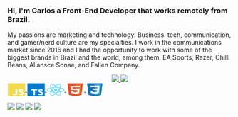 ### Hi, I'm Carlos a Front-End Developer that works remotely from Brazil. 

My passions are marketing and technology. Business, tech, communication, and gamer/nerd culture are my specialties. I work in the communications market since 2016 and I had the opportunity to work with some of the biggest brands in Brazil and the world, among them, EA Sports, Razer, Chilli Beans, Aliansce Sonae, and Fallen Company.

<div align="center">
  <a href="https://github.com/CarlosHenriqueMkt">
  <img height="180em" src="https://github-readme-stats.vercel.app/api?username=CarlosHenriqueMkt&show_icons=true&theme=dracula&count_private=true&hide=issues,contribs"/>
  <img height="180em" src="https://github-readme-stats.vercel.app/api/top-langs/?username=CarlosHenriqueMkt&layout=compact&langs_count=7&theme=dracula"/>
</div>
  
<div style="display: flex, flex-direction:row, justify-content: space-between, align-Items: center">
  <img align="center" alt="Carlos-Js" height="30" width="40" src="https://raw.githubusercontent.com/devicons/devicon/master/icons/javascript/javascript-plain.svg">
  <img align="center" alt="Carlos-Ts" height="30" width="40" src="https://raw.githubusercontent.com/devicons/devicon/master/icons/typescript/typescript-plain.svg">
  <img align="center" alt="Carlos-React" height="30" width="40" src="https://raw.githubusercontent.com/devicons/devicon/master/icons/react/react-original.svg">
  <img align="center" alt="Carlos-HTML" height="30" width="40" src="https://raw.githubusercontent.com/devicons/devicon/master/icons/html5/html5-original.svg">
  <img align="center" alt="Carlos-CSS" height="30" width="40" src="https://raw.githubusercontent.com/devicons/devicon/master/icons/css3/css3-original.svg">  
 
<a href="https://instagram.com/falacomocarlos" target="_blank"><img src="https://img.shields.io/badge/-Instagram-%23E4405F?style=for-the-badge&logo=instagram&logoColor=white" target="_blank"></a>
 <a href="https://discord.gg/SXa7uj8dbk" target="_blank"><img src="https://img.shields.io/badge/Discord-7289DA?style=for-the-badge&logo=discord&logoColor=white"  target="_blank"></a> 
  <a href = "mailto:falacom.ocarlos@gmail.com"><img src="https://img.shields.io/badge/-Gmail-%23333?style=for-the-badge&logo=gmail&logoColor=white" target="_blank"></a>
  <a href="https://www.linkedin.com/in/carloshenriquerp" target="_blank"><img src="https://img.shields.io/badge/-LinkedIn-%230077B5?style=for-the-badge&logo=linkedin&logoColor=white" target="_blank"></a>  
</div>
